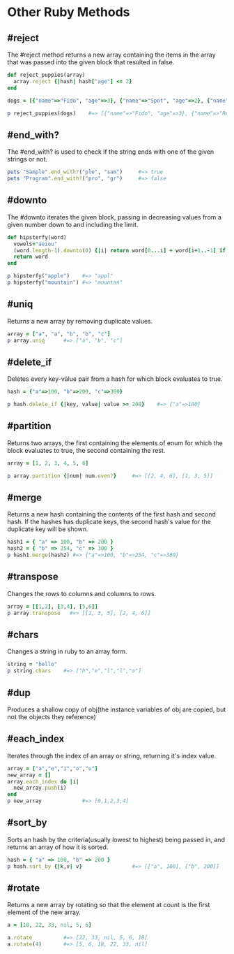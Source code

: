 # Other Ruby Methods

## #reject
The #reject method returns a new array containing the items in the array that was passed into the given block that resulted in false.

```ruby
def reject_puppies(array)
  array.reject {|hash| hash["age"] <= 2}
end

dogs = [{"name"=>"Fido", "age"=>3}, {"name"=>"Spot", "age"=>2}, {"name"=>"Rex", "age"=>5}, {"name"=>"Gizmo", "age"=>1}]

p reject_puppies(dogs)    #=> [{"name"=>"Fido", "age"=>3}, {"name"=>"Rex", "age"=>5}]
```

## #end_with?
The #end_with? is used to check if the string ends with one of the given strings or not.

```ruby
puts "Sample".end_with?("ple", "sam")     #=> true
puts "Program".end_with?("pro", "gr")     #=> false
```

## #downto
The #downto iterates the given block, passing in decreasing values from a given number down to and including the limit.

```ruby
def hipsterfy(word)
  vowels="aeiou"
  (word.length-1).downto(0) {|i| return word[0...i] + word[i+1..-1] if vowels.include?(word[i])}
  return word
end

p hipsterfy("apple")    #=> "appl"
p hipsterfy("mountain") #=> "mountan"
```

## #uniq
Returns a new array by removing duplicate values.

```ruby
array = ["a", "a", "b", "b", "c"]
p array.uniq      #=> ["a", "b", "c"]
```

## #delete_if
Deletes every key-value pair from a hash for which block evaluates to true.

```ruby
hash = {"a"=>100, "b"=>200, "c"=>300}

p hash.delete_if {|key, value| value >= 200}    #=> {"a"=>100}
```

## #partition
Returns two arrays, the first containing the elements of enum for which the block evaluates to true, the second containing the rest.

```ruby
array = [1, 2, 3, 4, 5, 6]

p array.partition {|num| num.even?}     #=> [[2, 4, 6], [1, 3, 5]]
```

## #merge
Returns a new hash containing the contents of the first hash and second hash. If the hashes has duplicate keys, the second hash's value for the duplicate key will be shown.

```ruby
hash1 = { "a" => 100, "b" => 200 }
hash2 = { "b" => 254, "c" => 300 }
p hash1.merge(hash2) #=> {"a"=>100, "b"=>254, "c"=>300}
```

## #transpose
Changes the rows to columns and columns to rows.

```ruby
array = [[1,2], [3,4], [5,6]]
p array.transpose   #=> [[1, 3, 5], [2, 4, 6]]
```

## #chars
Changes a string in ruby to an array form.

```ruby
string = "hello"
p string.chars    #=> ["h","e","l","l","o"]
```

## #dup
Produces a shallow copy of obj(the instance variables of obj are copied, but not the objects they reference)

## #each_index
Iterates through the index of an array or string, returning it's index value.

```ruby
array = ["a","e","i","o","u"]
new_array = []
array.each_index do |i|
  new_array.push(i)
end
p new_array             #=> [0,1,2,3,4]
```

## #sort_by
Sorts an hash by the criteria(usually lowest to highest) being passed in, and returns an array of how it is sorted.

```ruby
hash = { "a" => 100, "b" => 200 }
p hash.sort_by {|k,v| v}                #=> [["a", 100], ["b", 200]]
```

## #rotate
Returns a new array by rotating so that the element at count is the first element of the new array.

```ruby
a = [18, 22, 33, nil, 5, 6]

a.rotate          #=> [22, 33, nil, 5, 6, 18]
a.rotate(4)       #=> [5, 6, 18, 22, 33, nil]
```